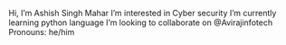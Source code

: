 Hi, I’m Ashish Singh Mahar
I’m interested in Cyber security
I’m currently learning python language
I’m looking to collaborate on @Avirajinfotech
Pronouns: he/him
